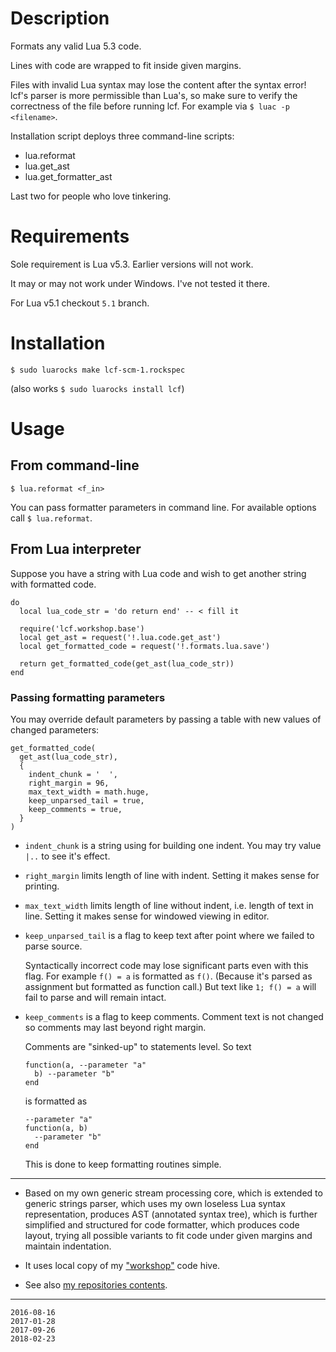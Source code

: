 # Description

Formats any valid Lua 5.3 code.

Lines with code are wrapped to fit inside given margins.

Files with invalid Lua syntax may lose the content after the syntax
error! lcf's parser is more permissible than Lua's, so make sure to
verify the correctness of the file before running lcf.
For example via `$ luac -p <filename>`.

Installation script deploys three command-line scripts:

  * lua.reformat
  * lua.get_ast
  * lua.get_formatter_ast

Last two for people who love tinkering.


# Requirements

Sole requirement is Lua v5.3. Earlier versions will not work.

It may or may not work under Windows. I've not tested it there.

For Lua v5.1 checkout `5.1` branch.


# Installation

    $ sudo luarocks make lcf-scm-1.rockspec

(also works `$ sudo luarocks install lcf`)


# Usage

## From command-line

    $ lua.reformat <f_in>

You can pass formatter parameters in command line. For available
options call `$ lua.reformat`.


## From Lua interpreter

Suppose you have a string with Lua code and wish to get another string
with formatted code.

    do
      local lua_code_str = 'do return end' -- < fill it

      require('lcf.workshop.base')
      local get_ast = request('!.lua.code.get_ast')
      local get_formatted_code = request('!.formats.lua.save')

      return get_formatted_code(get_ast(lua_code_str))
    end


### Passing formatting parameters

You may override default parameters by passing a table with new values
of changed parameters:

    get_formatted_code(
      get_ast(lua_code_str),
      {
        indent_chunk = '  ',
        right_margin = 96,
        max_text_width = math.huge,
        keep_unparsed_tail = true,
        keep_comments = true,
      }
    )

* `indent_chunk` is a string using for building one indent. You may try
  value `|..` to see it's effect.

* `right_margin` limits length of line with indent. Setting it makes
  sense for printing.

* `max_text_width` limits length of line without indent, i.e. length of
  text in line. Setting it makes sense for windowed viewing in editor.

* `keep_unparsed_tail` is a flag to keep text after point where we
  failed to parse source.

  Syntactically incorrect code may lose significant parts even with
  this flag. For example `f() = a` is formatted as `f()`. (Because
  it's parsed as assignment but formatted as function call.) But text
  like `1; f() = a` will fail to parse and will remain intact.

* `keep_comments` is a flag to keep comments. Comment text is not changed
so comments may last beyond right margin.

  Comments are "sinked-up" to statements level. So text

      function(a, --parameter "a"
        b) --parameter "b"
      end

  is formatted as

      --parameter "a"
      function(a, b)
        --parameter "b"
      end

  This is done to keep formatting routines simple.

---

* Based on my own generic stream processing core,
  which is extended to generic strings parser,
  which uses my own loseless Lua syntax representation,
  produces AST (annotated syntax tree),
  which is further simplified and structured for code formatter,
  which produces code layout,
  trying all possible variants to fit code under given margins
  and maintain indentation.

* It uses local copy of my ["workshop"](https://github.com/martin-eden/workshop) code hive.

* See also [my repositories contents](https://github.com/martin-eden/contents).

---
```
2016-08-16
2017-01-28
2017-09-26
2018-02-23
```
